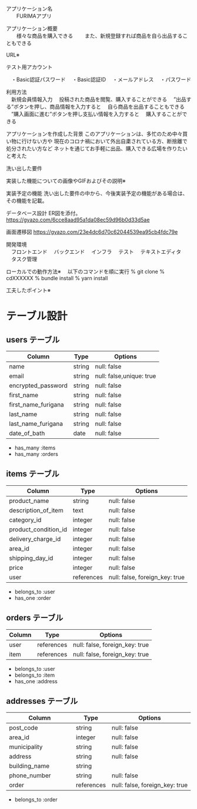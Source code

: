 アプリケーション名	
　　FURIMAアプリ

アプリケーション概要	
　　様々な商品を購入できる
　　また、新規登録すれば商品を自ら出品することもできる

URL※	


テスト用アカウント	

　・Basic認証パスワード
　・Basic認証ID
　・メールアドレス
　・パスワード

利用方法	
　新規会員情報入力
　投稿された商品を閲覧、購入することができる
　”出品する”ボタンを押し、商品情報を入力すると
　自ら商品を出品することもできる
　”購入画面に進む”ボタンを押し支払い情報を入力すると
　購入することができる

アプリケーションを作成した背景	
このアプリケーションは、多忙のため中々買い物に行けない方や
現在のコロナ禍において外出自粛されている方、断捨離で処分されたい方など
ネットを通じてお手軽に出品、購入できる広場を作りたいと考えた

洗い出した要件


実装した機能についての画像やGIFおよびその説明※	


実装予定の機能	
洗い出した要件の中から、今後実装予定の機能がある場合は、その機能を記載。

データベース設計	ER図を添付。
https://gyazo.com/6cce8aad95a1da08ec59d96b0d33d5ae


画面遷移図
https://gyazo.com/23e4dc6d70c62044539ea95cb4fdc79e	

開発環境	
　フロントエンド
　バックエンド
　インフラ
　テスト
　テキストエディタ
　タスク管理


ローカルでの動作方法※	
　以下のコマンドを順に実行
 % git clone
 % cdXXXXXX
 % bundle install
 % yarn install



工夫したポイント※	


# テーブル設計

## users テーブル

| Column                | Type   | Options     |
| ----------------------| ------ | ----------- |
| name                  | string | null: false |
| email                 | string | null: false,unique: true |
| encrypted_password    | string | null: false |
| first_name            | string | null: false |
| first_name_furigana   | string | null: false |
| last_name             | string | null: false |
| last_name_furigana    | string | null: false |
| date_of_bath          | date   | null: false |

- has_many :items
- has_many :orders


## items テーブル

| Column                | Type    | Options     |
| ------                | ------- | ----------- |
| product_name          | string  | null: false |
| description_of_item   | text    | null: false |
| category_id           | integer | null: false |
| product_condition_id  | integer | null: false |
| delivery_charge_id    | integer | null: false |
| area_id               | integer | null: false |
| shipping_day_id       | integer | null: false |
| price                 | integer | null: false |
| user                  | references | null: false, foreign_key: true |

- belongs_to :user
- has_one :order


## orders テーブル

| Column                | Type       | Options                        |
| ----------------------| ---------- | ------------------------------ |
| user                  | references | null: false, foreign_key: true |
| item                  | references | null: false, foreign_key: true |

- belongs_to :user
- belongs_to :item
- has_one :address

## addresses テーブル

| Column                | Type       | Options                        |
| ----------------------| ---------- | -------------------------------|
| post_code             | string     | null: false                    |
| area_id               | integer    | null: false                    |
| municipality          | string     | null: false                    |
| address               | string     | null: false                    |
| building_name         | string     |                                |
| phone_number   　　　  | string     | null: false                    |
| order                 | references | null: false, foreign_key: true |
- belongs_to :order
